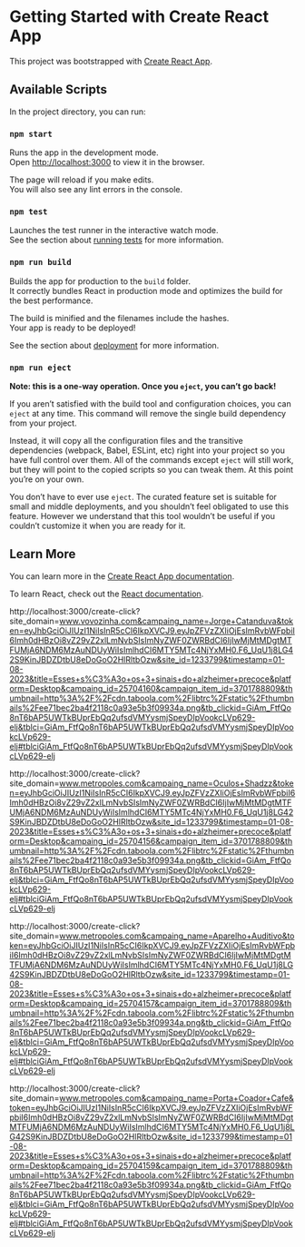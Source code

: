# Getting Started with Create React App

This project was bootstrapped with [Create React App](https://github.com/facebook/create-react-app).

## Available Scripts

In the project directory, you can run:

### `npm start`

Runs the app in the development mode.\
Open [http://localhost:3000](http://localhost:3000) to view it in the browser.

The page will reload if you make edits.\
You will also see any lint errors in the console.

### `npm test`

Launches the test runner in the interactive watch mode.\
See the section about [running tests](https://facebook.github.io/create-react-app/docs/running-tests) for more information.

### `npm run build`

Builds the app for production to the `build` folder.\
It correctly bundles React in production mode and optimizes the build for the best performance.

The build is minified and the filenames include the hashes.\
Your app is ready to be deployed!

See the section about [deployment](https://facebook.github.io/create-react-app/docs/deployment) for more information.

### `npm run eject`

**Note: this is a one-way operation. Once you `eject`, you can’t go back!**

If you aren’t satisfied with the build tool and configuration choices, you can `eject` at any time. This command will remove the single build dependency from your project.

Instead, it will copy all the configuration files and the transitive dependencies (webpack, Babel, ESLint, etc) right into your project so you have full control over them. All of the commands except `eject` will still work, but they will point to the copied scripts so you can tweak them. At this point you’re on your own.

You don’t have to ever use `eject`. The curated feature set is suitable for small and middle deployments, and you shouldn’t feel obligated to use this feature. However we understand that this tool wouldn’t be useful if you couldn’t customize it when you are ready for it.

## Learn More

You can learn more in the [Create React App documentation](https://facebook.github.io/create-react-app/docs/getting-started).

To learn React, check out the [React documentation](https://reactjs.org/).




http://localhost:3000/create-click?site_domain=www.vovozinha.com&campaing_name=Jorge+Catanduva&token=eyJhbGciOiJIUzI1NiIsInR5cCI6IkpXVCJ9.eyJpZFVzZXIiOjEsImRvbWFpbiI6Imh0dHBzOi8vZ29vZ2xlLmNvbSIsImNyZWF0ZWRBdCI6IjIwMjMtMDgtMTFUMjA6NDM6MzAuNDUyWiIsImlhdCI6MTY5MTc4NjYxMH0.F6_UqU1j8LG42S9KinJBDZDtbU8eDoGoO2HlRltbOzw&site_id=1233799&timestamp=01-08-2023&title=Esses+s%C3%A3o+os+3+sinais+do+alzheimer+precoce&platform=Desktop&campaing_id=25704160&campaign_item_id=3701788809&thumbnail=http%3A%2F%2Fcdn.taboola.com%2Flibtrc%2Fstatic%2Fthumbnails%2Fee71bec2ba4f2118c0a93e5b3f09934a.png&tb_clickid=GiAm_FtfQo8nT6bAP5UWTkBUprEbQq2ufsdVMYysmjSpeyDIpVookcLVp629-elj&tblci=GiAm_FtfQo8nT6bAP5UWTkBUprEbQq2ufsdVMYysmjSpeyDIpVookcLVp629-elj#tblciGiAm_FtfQo8nT6bAP5UWTkBUprEbQq2ufsdVMYysmjSpeyDIpVookcLVp629-elj


http://localhost:3000/create-click?site_domain=www.metropoles.com&campaing_name=Oculos+Shadzz&token=eyJhbGciOiJIUzI1NiIsInR5cCI6IkpXVCJ9.eyJpZFVzZXIiOjEsImRvbWFpbiI6Imh0dHBzOi8vZ29vZ2xlLmNvbSIsImNyZWF0ZWRBdCI6IjIwMjMtMDgtMTFUMjA6NDM6MzAuNDUyWiIsImlhdCI6MTY5MTc4NjYxMH0.F6_UqU1j8LG42S9KinJBDZDtbU8eDoGoO2HlRltbOzw&site_id=1233799&timestamp=01-08-2023&title=Esses+s%C3%A3o+os+3+sinais+do+alzheimer+precoce&platform=Desktop&campaing_id=25704156&campaign_item_id=3701788809&thumbnail=http%3A%2F%2Fcdn.taboola.com%2Flibtrc%2Fstatic%2Fthumbnails%2Fee71bec2ba4f2118c0a93e5b3f09934a.png&tb_clickid=GiAm_FtfQo8nT6bAP5UWTkBUprEbQq2ufsdVMYysmjSpeyDIpVookcLVp629-elj&tblci=GiAm_FtfQo8nT6bAP5UWTkBUprEbQq2ufsdVMYysmjSpeyDIpVookcLVp629-elj#tblciGiAm_FtfQo8nT6bAP5UWTkBUprEbQq2ufsdVMYysmjSpeyDIpVookcLVp629-elj


http://localhost:3000/create-click?site_domain=www.metropoles.com&campaing_name=Aparelho+Auditivo&token=eyJhbGciOiJIUzI1NiIsInR5cCI6IkpXVCJ9.eyJpZFVzZXIiOjEsImRvbWFpbiI6Imh0dHBzOi8vZ29vZ2xlLmNvbSIsImNyZWF0ZWRBdCI6IjIwMjMtMDgtMTFUMjA6NDM6MzAuNDUyWiIsImlhdCI6MTY5MTc4NjYxMH0.F6_UqU1j8LG42S9KinJBDZDtbU8eDoGoO2HlRltbOzw&site_id=1233799&timestamp=01-08-2023&title=Esses+s%C3%A3o+os+3+sinais+do+alzheimer+precoce&platform=Desktop&campaing_id=25704157&campaign_item_id=3701788809&thumbnail=http%3A%2F%2Fcdn.taboola.com%2Flibtrc%2Fstatic%2Fthumbnails%2Fee71bec2ba4f2118c0a93e5b3f09934a.png&tb_clickid=GiAm_FtfQo8nT6bAP5UWTkBUprEbQq2ufsdVMYysmjSpeyDIpVookcLVp629-elj&tblci=GiAm_FtfQo8nT6bAP5UWTkBUprEbQq2ufsdVMYysmjSpeyDIpVookcLVp629-elj#tblciGiAm_FtfQo8nT6bAP5UWTkBUprEbQq2ufsdVMYysmjSpeyDIpVookcLVp629-elj


http://localhost:3000/create-click?site_domain=www.metropoles.com&campaing_name=Porta+Coador+Cafe&token=eyJhbGciOiJIUzI1NiIsInR5cCI6IkpXVCJ9.eyJpZFVzZXIiOjEsImRvbWFpbiI6Imh0dHBzOi8vZ29vZ2xlLmNvbSIsImNyZWF0ZWRBdCI6IjIwMjMtMDgtMTFUMjA6NDM6MzAuNDUyWiIsImlhdCI6MTY5MTc4NjYxMH0.F6_UqU1j8LG42S9KinJBDZDtbU8eDoGoO2HlRltbOzw&site_id=1233799&timestamp=01-08-2023&title=Esses+s%C3%A3o+os+3+sinais+do+alzheimer+precoce&platform=Desktop&campaing_id=25704159&campaign_item_id=3701788809&thumbnail=http%3A%2F%2Fcdn.taboola.com%2Flibtrc%2Fstatic%2Fthumbnails%2Fee71bec2ba4f2118c0a93e5b3f09934a.png&tb_clickid=GiAm_FtfQo8nT6bAP5UWTkBUprEbQq2ufsdVMYysmjSpeyDIpVookcLVp629-elj&tblci=GiAm_FtfQo8nT6bAP5UWTkBUprEbQq2ufsdVMYysmjSpeyDIpVookcLVp629-elj#tblciGiAm_FtfQo8nT6bAP5UWTkBUprEbQq2ufsdVMYysmjSpeyDIpVookcLVp629-elj
